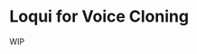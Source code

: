 
<!-- README.md is generated from README.Rmd. Please edit that file -->

# Loqui for Voice Cloning

WIP
